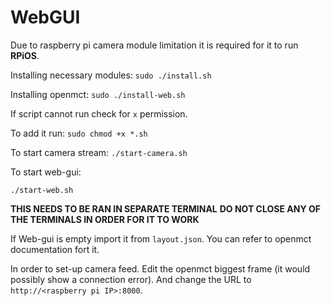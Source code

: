 # WebGUI

Due to raspberry pi camera module limitation it is required for it to run **RPiOS**.


Installing necessary modules:
`sudo ./install.sh`

Installing openmct:
`sudo ./install-web.sh`

If script cannot run check for `x` permission.

To add it run:
`sudo chmod +x *.sh`


To start camera stream:
`./start-camera.sh`

To start web-gui:

`./start-web.sh`


**THIS NEEDS TO BE RAN IN SEPARATE TERMINAL**
**DO NOT CLOSE ANY OF THE TERMINALS IN ORDER FOR IT TO WORK**

If Web-gui is empty import it from `layout.json`. You can refer to openmct documentation fort it.

In order to set-up camera feed. Edit the openmct biggest frame (it would possibly show a connection error). And change the URL to `http://<raspberry pi IP>:8000`.
